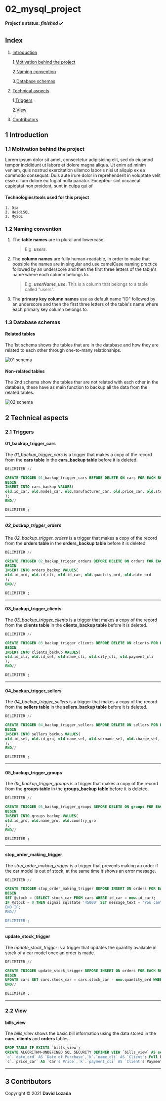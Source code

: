 # 02_mysql_project

__Project's status: *finished*__ :heavy_check_mark:

## Index

1. [Introduction](#1-Introduction)

	1.[Motivation behind the project](#11-Motivation-behind-the-project)

	2.[Naming convention](#12-Naming-convention)

	3.[Database schemas](#13-Database-schemas )

1. [Technical aspects](#2-Technical-aspects)

	1.[Triggers](#21-Triggers)

	2.[View](#22-View)

1. [Contributors](#Contributors)

## 1 Introduction

### 1.1 Motivation behind the project
	
Lorem ipsum dolor sit amet, consectetur adipisicing elit, sed do eiusmod
tempor incididunt ut labore et dolore magna aliqua. Ut enim ad minim veniam,
quis nostrud exercitation ullamco laboris nisi ut aliquip ex ea commodo
consequat. Duis aute irure dolor in reprehenderit in voluptate velit esse
cillum dolore eu fugiat nulla pariatur. Excepteur sint occaecat cupidatat non
proident, sunt in culpa qui of

#### Technologies/tools used for this project
	
	1. Dia
	2. HeidiSQL
	3. MySQL

### 1.2 Naming convention

1. The __table names__ are in plural and lowercase. 
	
	>E.g: *__users__*.

1. The __column names__ are fully human-readable, in order to make that possible the names are in singular and use camelCase naming practice followed by an underscore and then the first three letters of the table's name where each column belongs to. 
	
	>E.g: *__userName_use__*. This is a column that belongs to a table called "users".

1. The __primary key column names__ use as default name "ID" followed by an underscore and then the first three letters of the table's name where each primary key column belongs to.

### 1.3 Database schemas 
#### Related tables
The 1st schema shows the tables that are in the database and how they are related to each other through one-to-many relationships.

![01 schema](https://raw.githubusercontent.com/davidlozada-dev/02_mysql_project/master/img/02_mysql_project_db_schema_01.png)

#### Non-related tables
The 2nd schema show the tables thar are not related with each other in the database, these have as main function to backup all the data from the related tables.

![02 schema](https://raw.githubusercontent.com/davidlozada-dev/02_mysql_project/master/img/02_mysql_project_db_schema_02.png)

## 2 Technical aspects

### 2.1 Triggers

#### 01_backup_trigger_cars

The *01_backup_trigger_cars* is a trigger that makes a copy of the record from the __cars table__ in the __cars_backup table__ before it is deleted.

```SQL
DELIMITER //

CREATE TRIGGER 01_backup_trigger_cars BEFORE DELETE ON cars FOR EACH ROW 
BEGIN
INSERT INTO cars_backup VALUES(
old.id_car, old.model_car, old.manufacturer_car, old.price_car, old.stock_car
);
END//

DELIMITER ;
```
---

##### 02_backup_trigger_orders

The *02_backup_trigger_orders* is a trigger that makes a copy of the record from the __orders table__ in the __orders_backup table__ before it is deleted.

```SQL
DELIMITER //

CREATE TRIGGER 02_backup_trigger_orders BEFORE DELETE ON orders FOR EACH ROW
BEGIN
INSERT INTO orders_backup VALUES(
old.id_ord, old.id_cli, old.id_car, old.quantity_ord, old.date_ord
);
END//

DELIMITER ;
```
---

#### 03_backup_trigger_clients

The *03_backup_trigger_clients* is a trigger that makes a copy of the record from the __clients table__ in the __clients_backup table__ before it is deleted.

```SQL
DELIMITER //

CREATE TRIGGER 03_backup_trigger_clients BEFORE DELETE ON clients FOR EACH ROW
BEGIN
INSERT INTO clients_backup VALUES(
old.id_cli, old.id_sel, old.name_cli, old.city_cli, old.payment_cli
);
END//

DELIMITER ;
```
---

#### 04_backup_trigger_sellers

The *04_backup_trigger_sellers* is a trigger that makes a copy of the record from the __sellers table__ in the __sellers_backup table__ before it is deleted.

```SQL
DELIMITER //

CREATE TRIGGER 04_backup_trigger_sellers BEFORE DELETE ON sellers FOR EACH ROW
BEGIN
INSERT INTO sellers_backup VALUES(
old.id_sel, old.id_gro, old.name_sel, old.surname_sel, old.charge_sel, old.salary_sel, old.commissionForSales_sel, old.manager_sel, old.hiringDate_sel
);
END//

DELIMITER ;
```
---

#### 05_backup_trigger_groups

The *05_backup_trigger_groups* is a trigger that makes a copy of the record from the __groups table__ in the __groups_backup table__ before it is deleted.

```SQL
DELIMITER //

CREATE TRIGGER 05_backup_trigger_groups BEFORE DELETE ON groups FOR EACH ROW
BEGIN
INSERT INTO groups_backup VALUES(
old.id_gro, old.name_gro, old.country_gro
);
END//

DELIMITER ;
```
---

#### stop_order_making_trigger

The *stop_order_making_trigger* is a trigger that prevents making an order if the car model is out of stock, at the same time it shows an error message.

```SQL
DELIMITER //

CREATE TRIGGER stop_order_making_trigger BEFORE INSERT ON orders FOR EACH ROW
BEGIN 
SET @stock = (SELECT stock_car FROM cars WHERE id_car = new.id_car);
IF @stock = 0 THEN signal sqlstate '45000' SET message_text = 'You can\'t order this car because its stock is empty, please try other model';
END IF;
END//

DELIMITER ;
```
---

#### update_stock_trigger

The *update_stock_trigger* is a trigger that updates the quantity available in stock of a car model once an order is made.

```SQL
DELIMITER //

CREATE TRIGGER update_stock_trigger BEFORE INSERT ON orders FOR EACH ROW
BEGIN
UPDATE cars SET cars.stock_car = cars.stock_car - new.quantity_ord WHERE cars.id_car = new.id_car;
END//

DELIMITER ;
```
---

### 2.2 View 

#### bills_view

The *bills_view* shows the basic bill information using the data stored in the __cars__, __clients__ and __orders__ tables

```SQL
DROP TABLE IF EXISTS `bills_view`;
CREATE ALGORITHM=UNDEFINED SQL SECURITY DEFINER VIEW `bills_view` AS select `o`.`id_ord` AS `Order's ID`,`o`.`quantity_ord` AS `Units`,
`o`.`date_ord` AS `Date of Purchase`,`k`.`name_cli` AS `Client's Full Name`,`c`.`model_car` AS `Car's Model`,`c`.`manufacturer_car` AS `Car's Manufacturer`,
`c`.`price_car` AS `Car's Price`,`k`.`payment_cli` AS `Client's Payment` from ((`orders` `o` join `cars` `c` on((`o`.`id_car` = `c`.`id_car`))) join `clients` `k` on((`o`.`id_cli` = `k`.`id_cli`)));

```

--- 

## 3 Contributors

Copyright © 2021 __David Lozada__